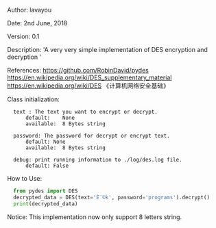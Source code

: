 Author:      lavayou

Date:        2nd June, 2018

Version:     0.1

Description: 'A very very simple implementation of DES encryption and decryption '

References:   https://github.com/RobinDavid/pydes
              https://en.wikipedia.org/wiki/DES_supplementary_material
              https://en.wikipedia.org/wiki/DES
              《计算机网络安全基础》


Class initialization:

      text : The text you want to encrypt or decrypt.
          default:    None
          available:  8 Bytes string

      password: The password for decrypt or encrypt text.
          default: None
          available:  8 Bytes string
          
      debug: print running information to ./log/des.log file.
          default: False


How to Use:
```python
  from pydes import DES
  decrypted_data = DES(text='È¨©k', password='programs').decrypt()
  print(decrypted_data)
```

Notice: This implementation now only support 8 letters string.
